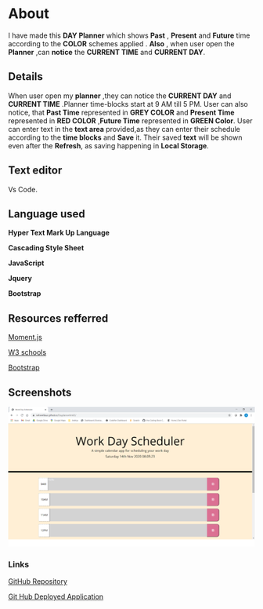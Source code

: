 
 # About 

I have made this **DAY Planner** which shows **Past** , **Present** and
**Future** time according to the **COLOR** schemes applied
. **Also** , when user open the  **Planner** ,can **notice** 
the **CURRENT TIME** and **CURRENT DAY**.



## Details

When user open my **planner** ,they can notice the
**CURRENT DAY**  and **CURRENT TIME** .Planner time-blocks
start at 9 AM till 5 PM. User can also notice, that **Past Time** represented in
**GREY COLOR** and **Present Time** represented in **RED COLOR** ,**Future Time** represented in **GREEN Color**. User can enter text in the **text area** provided,as they can enter their schedule according to the **time blocks** and **Save** it.
Their saved **text** will be shown even after the **Refresh**, as saving happening
in **Local Storage**.

## Text editor
Vs Code.

## Language used
**Hyper Text Mark Up Language**

**Cascading Style Sheet**

**JavaScript**

**Jquery**

**Bootstrap**




## Resources refferred 
[Moment.js](https://momentjs.com/)

[W3 schools](https://www.w3schools.com/jsref/jsref_gethours.asp)

[Bootstrap](https://getbootstrap.com/docs/4.0/components/input-group/)

## Screenshots
![Screenshot 1](images\1.png)







### Links
[GitHub Repository](https://github.com/nehreetkaur/Dayplannerhmk5)

[Git Hub Deployed Application](https://nehreetkaur.github.io/Dayplannerhmk5/)